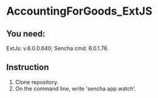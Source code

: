 # AccountingForGoods_ExtJS

## You need:
ExtJs: v.6.0.0.640;
Sencha cmd: 6.0.1.76.

## Instruction
1. Clone repository.
2. On the command line, write 'sencha app watch'.